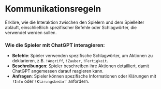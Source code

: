 # Kommunikationsregeln

Erkläre, wie die Interaktion zwischen den Spielern und dem Spielleiter abläuft, einschließlich spezifischer Befehle oder Schlagwörter, die verwendet werden sollen.

### Wie die Spieler mit ChatGPT interagieren:

- **Befehle**: Spieler verwenden spezifische Schlagwörter, um Aktionen zu deklarieren, z.B. `!Angriff`, `!Zauber`, `!Fertigkeit`.
- **Beschreibungen**: Spieler beschreiben ihre Aktionen detailliert, damit ChatGPT angemessen darauf reagieren kann.
- **Anfragen**: Spieler können spezifische Informationen oder Klärungen mit `!Info` oder `!Klärungsbedarf` anfordern.
